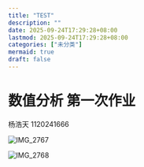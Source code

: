 ```yaml
---
title: "TEST"
description: ""
date: 2025-09-24T17:29:28+08:00
lastmod: 2025-09-24T17:29:28+08:00
categories: ["未分类"]
mermaid: true
draft: false
---
```


# 数值分析 第一次作业

杨浩天 1120241666

![IMG_2767](https://blog-cdn.yht.life/blog/202509241729305.jpeg)

![IMG_2768](https://blog-cdn.yht.life/blog/202509241729307.jpeg)

